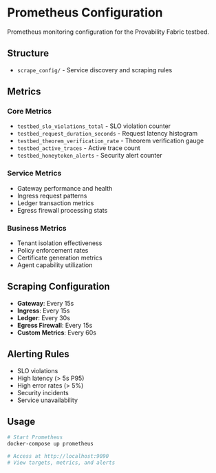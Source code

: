 # Prometheus Configuration

Prometheus monitoring configuration for the Provability Fabric testbed.

## Structure

- `scrape_config/` - Service discovery and scraping rules

## Metrics

### Core Metrics

- `testbed_slo_violations_total` - SLO violation counter
- `testbed_request_duration_seconds` - Request latency histogram
- `testbed_theorem_verification_rate` - Theorem verification gauge
- `testbed_active_traces` - Active trace count
- `testbed_honeytoken_alerts` - Security alert counter

### Service Metrics

- Gateway performance and health
- Ingress request patterns
- Ledger transaction metrics
- Egress firewall processing stats

### Business Metrics

- Tenant isolation effectiveness
- Policy enforcement rates
- Certificate generation metrics
- Agent capability utilization

## Scraping Configuration

- **Gateway**: Every 15s
- **Ingress**: Every 15s
- **Ledger**: Every 30s
- **Egress Firewall**: Every 15s
- **Custom Metrics**: Every 60s

## Alerting Rules

- SLO violations
- High latency (> 5s P95)
- High error rates (> 5%)
- Security incidents
- Service unavailability

## Usage

```bash
# Start Prometheus
docker-compose up prometheus

# Access at http://localhost:9090
# View targets, metrics, and alerts
```
